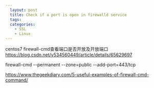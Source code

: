 ```yaml
---
  layout: post
  title: Check if a port is open in firewalld service
  tags:
  categories:
    - SSL
    - Linux
---
```


centos7 firewall-cmd查看端口是否开放及开放端口
https://blog.csdn.net/y534560449/article/details/65629697

firewall-cmd --permanent --zone=public --add-port=443/tcp

https://www.thegeekdiary.com/5-useful-examples-of-firewall-cmd-command/
